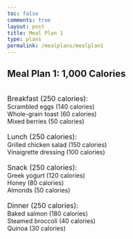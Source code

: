 ```yaml
---
toc: false
comments: true
layout: post
title: Meal Plan 1
type: plans
permalink: /mealplans/mealplan1
---
```


## Meal Plan 1: 1,000 Calories
<br>
<span style="font-size: 16px;">Breakfast (250 calories):</span>
<br>
Scrambled eggs (140 calories)
<br>
Whole-grain toast (60 calories)
<br>
Mixed berries (50 calories)
<br>
<br>
<span style="font-size: 16px;">Lunch (250 calories):</span>
<br>
Grilled chicken salad (150 calories)
<br>
Vinaigrette dressing (100 calories)
<br>
<br>
<span style="font-size: 16px;">Snack (250 calories):</span>
<br>
Greek yogurt (120 calories)
<br>
Honey (80 calories)
<br>
Almonds (50 calories)
<br>
<br>
<span style="font-size: 16px;">Dinner (250 calories):</span>
<br>
Baked salmon (180 calories)
<br>
Steamed broccoli (40 calories)
<br>
Quinoa (30 calories)